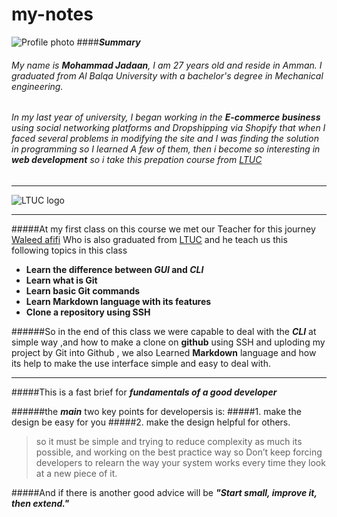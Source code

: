 # my-notes

![Profile photo](https://avatars.githubusercontent.com/u/129458608?s=400&u=08b6796380b8ec348d0b6f9bb321c921cc675785&v=4)
####***Summary***
###### My name is **Mohammad Jadaan**, I am 27 years old and reside in Amman. I graduated from Al Balqa University with a bachelor's degree in Mechanical engineering.

###### In my last year of university, I began working in the ***E-commerce business*** using social networking platforms and Dropshipping via Shopify that when I faced several problems in modifying the site and I was finding the solution in programming so I learned A few of them, then i become so interesting in **web development** so i take this prepation course from [LTUC](https://www.ltuc.com/)
___
![LTUC logo](https://avatars1.githubusercontent.com/u/46479305?s=400&v=4)

___
#####At my first class on this course we met our Teacher for this journey [Waleed afifi](https://github.com/waleedafifi90) Who is also graduated from [LTUC](https://www.ltuc.com/) and he teach us this following topics in this class 

- **Learn the difference between ***GUI*** and ***CLI*****
- **Learn what is Git**
- **Learn basic Git commands**
- **Learn Markdown language with its features**
- **Clone a repository using SSH**

######So in the end of this class we were capable to deal with the ***CLI*** at simple way ,and how to make a clone on **github** using SSH and uploding my project by Git into Github , we also Learned  **Markdown** language and how its help to make the use interface simple and easy to deal with.
___
#####This is a fast brief for ***fundamentals of a good developer***

######the ***main*** two key points for developersis is:
#####1. make the design be easy for you 
#####2. make the design helpful for others.
> so it must be simple and trying to reduce complexity as much its possible, and working on the best practice way so Don’t keep forcing developers to relearn the way your system works every time they look at a new piece of it.

#####And if there is another good advice will be 
***"Start small, improve it, then extend."***